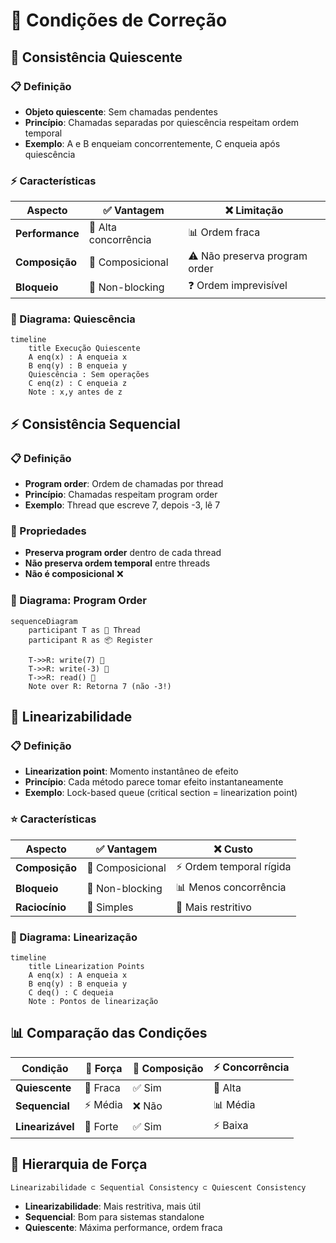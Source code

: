 # 🎯 Condições de Correção

## 🔄 Consistência Quiescente

### 📋 Definição
- **Objeto quiescente**: Sem chamadas pendentes
- **Princípio**: Chamadas separadas por quiescência respeitam ordem temporal
- **Exemplo**: A e B enqueiam concorrentemente, C enqueia após quiescência

### ⚡ Características
| Aspecto | ✅ Vantagem | ❌ Limitação |
|---------|-------------|--------------|
| **Performance** | 🚀 Alta concorrência | 📊 Ordem fraca |
| **Composição** | 🔗 Composicional | ⚠️ Não preserva program order |
| **Bloqueio** | 🚫 Non-blocking | ❓ Ordem imprevisível |

### 🎨 Diagrama: Quiescência
```mermaid
timeline
    title Execução Quiescente
    A enq(x) : A enqueia x
    B enq(y) : B enqueia y
    Quiescência : Sem operações
    C enq(z) : C enqueia z
    Note : x,y antes de z
```

## ⚡ Consistência Sequencial

### 📋 Definição
- **Program order**: Ordem de chamadas por thread
- **Princípio**: Chamadas respeitam program order
- **Exemplo**: Thread que escreve 7, depois -3, lê 7

### 🔧 Propriedades
- **Preserva program order** dentro de cada thread
- **Não preserva ordem temporal** entre threads
- **Não é composicional** ❌

### 🎨 Diagrama: Program Order
```mermaid
sequenceDiagram
    participant T as 👤 Thread
    participant R as 📦 Register
    
    T->>R: write(7) 📝
    T->>R: write(-3) 📝
    T->>R: read() 👀
    Note over R: Retorna 7 (não -3!)
```

## 🎯 Linearizabilidade

### 📋 Definição
- **Linearization point**: Momento instantâneo de efeito
- **Princípio**: Cada método parece tomar efeito instantaneamente
- **Exemplo**: Lock-based queue (critical section = linearization point)

### ⭐ Características
| Aspecto | ✅ Vantagem | ❌ Custo |
|---------|-------------|----------|
| **Composição** | 🔗 Composicional | ⚡ Ordem temporal rígida |
| **Bloqueio** | 🚫 Non-blocking | 📊 Menos concorrência |
| **Raciocínio** | 🧠 Simples | 🎯 Mais restritivo |

### 🎨 Diagrama: Linearização
```mermaid
timeline
    title Linearization Points
    A enq(x) : A enqueia x
    B enq(y) : B enqueia y
    C deq() : C dequeia
    Note : Pontos de linearização
```

## 📊 Comparação das Condições

| Condição | 🎯 Força | 🔗 Composição | ⚡ Concorrência |
|----------|----------|---------------|-----------------|
| **Quiescente** | 🔄 Fraca | ✅ Sim | 🚀 Alta |
| **Sequencial** | ⚡ Média | ❌ Não | 📊 Média |
| **Linearizável** | 🎯 Forte | ✅ Sim | ⚡ Baixa |

## 🔑 Hierarquia de Força

```
Linearizabilidade ⊂ Sequential Consistency ⊂ Quiescent Consistency
```

- **Linearizabilidade**: Mais restritiva, mais útil
- **Sequencial**: Bom para sistemas standalone
- **Quiescente**: Máxima performance, ordem fraca 